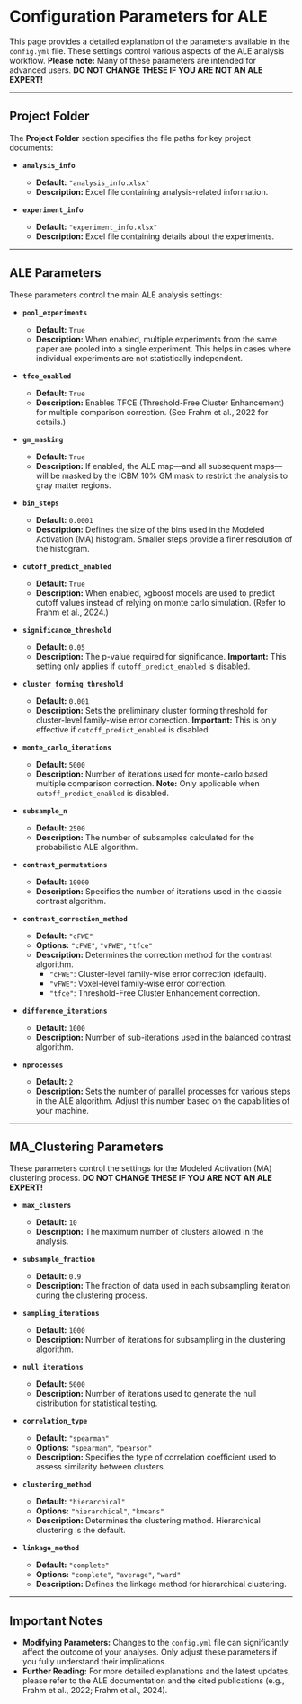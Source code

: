 # Configuration Parameters for ALE

This page provides a detailed explanation of the parameters available in the `config.yml` file. These settings control various aspects of the ALE analysis workflow. **Please note:** Many of these parameters are intended for advanced users. **DO NOT CHANGE THESE IF YOU ARE NOT AN ALE EXPERT!**

---

## Project Folder

The **Project Folder** section specifies the file paths for key project documents:

- **`analysis_info`**  
  - **Default:** `"analysis_info.xlsx"`  
  - **Description:** Excel file containing analysis-related information.

- **`experiment_info`**  
  - **Default:** `"experiment_info.xlsx"`  
  - **Description:** Excel file containing details about the experiments.

---

## ALE Parameters

These parameters control the main ALE analysis settings:

- **`pool_experiments`**  
  - **Default:** `True`  
  - **Description:** When enabled, multiple experiments from the same paper are pooled into a single experiment. This helps in cases where individual experiments are not statistically independent.

- **`tfce_enabled`**  
  - **Default:** `True`  
  - **Description:** Enables TFCE (Threshold-Free Cluster Enhancement) for multiple comparison correction. (See Frahm et al., 2022 for details.)

- **`gm_masking`**  
  - **Default:** `True`  
  - **Description:** If enabled, the ALE map—and all subsequent maps—will be masked by the ICBM 10% GM mask to restrict the analysis to gray matter regions.

- **`bin_steps`**  
  - **Default:** `0.0001`  
  - **Description:** Defines the size of the bins used in the Modeled Activation (MA) histogram. Smaller steps provide a finer resolution of the histogram.

- **`cutoff_predict_enabled`**  
  - **Default:** `True`  
  - **Description:** When enabled, xgboost models are used to predict cutoff values instead of relying on monte carlo simulation. (Refer to Frahm et al., 2024.)

- **`significance_threshold`**  
  - **Default:** `0.05`  
  - **Description:** The p-value required for significance. **Important:** This setting only applies if `cutoff_predict_enabled` is disabled.

- **`cluster_forming_threshold`**  
  - **Default:** `0.001`  
  - **Description:** Sets the preliminary cluster forming threshold for cluster-level family-wise error correction. **Important:** This is only effective if `cutoff_predict_enabled` is disabled.

- **`monte_carlo_iterations`**  
  - **Default:** `5000`  
  - **Description:** Number of iterations used for monte-carlo based multiple comparison correction. **Note:** Only applicable when `cutoff_predict_enabled` is disabled.

- **`subsample_n`**  
  - **Default:** `2500`  
  - **Description:** The number of subsamples calculated for the probabilistic ALE algorithm.

- **`contrast_permutations`**  
  - **Default:** `10000`  
  - **Description:** Specifies the number of iterations used in the classic contrast algorithm.

- **`contrast_correction_method`**  
  - **Default:** `"cFWE"`  
  - **Options:** `"cFWE"`, `"vFWE"`, `"tfce"`  
  - **Description:** Determines the correction method for the contrast algorithm.  
    - `"cFWE"`: Cluster-level family-wise error correction (default).  
    - `"vFWE"`: Voxel-level family-wise error correction.  
    - `"tfce"`: Threshold-Free Cluster Enhancement correction.

- **`difference_iterations`**  
  - **Default:** `1000`  
  - **Description:** Number of sub-iterations used in the balanced contrast algorithm.

- **`nprocesses`**  
  - **Default:** `2`  
  - **Description:** Sets the number of parallel processes for various steps in the ALE algorithm. Adjust this number based on the capabilities of your machine.

---

## MA_Clustering Parameters

These parameters control the settings for the Modeled Activation (MA) clustering process. **DO NOT CHANGE THESE IF YOU ARE NOT AN ALE EXPERT!**

- **`max_clusters`**  
  - **Default:** `10`  
  - **Description:** The maximum number of clusters allowed in the analysis.

- **`subsample_fraction`**  
  - **Default:** `0.9`  
  - **Description:** The fraction of data used in each subsampling iteration during the clustering process.

- **`sampling_iterations`**  
  - **Default:** `1000`  
  - **Description:** Number of iterations for subsampling in the clustering algorithm.

- **`null_iterations`**  
  - **Default:** `5000`  
  - **Description:** Number of iterations used to generate the null distribution for statistical testing.

- **`correlation_type`**  
  - **Default:** `"spearman"`  
  - **Options:** `"spearman"`, `"pearson"`  
  - **Description:** Specifies the type of correlation coefficient used to assess similarity between clusters.

- **`clustering_method`**  
  - **Default:** `"hierarchical"`  
  - **Options:** `"hierarchical"`, `"kmeans"`  
  - **Description:** Determines the clustering method. Hierarchical clustering is the default.

- **`linkage_method`**  
  - **Default:** `"complete"`  
  - **Options:** `"complete"`, `"average"`, `"ward"`  
  - **Description:** Defines the linkage method for hierarchical clustering.

---

## Important Notes

- **Modifying Parameters:** Changes to the `config.yml` file can significantly affect the outcome of your analyses. Only adjust these parameters if you fully understand their implications.
- **Further Reading:** For more detailed explanations and the latest updates, please refer to the ALE documentation and the cited publications (e.g., Frahm et al., 2022; Frahm et al., 2024).